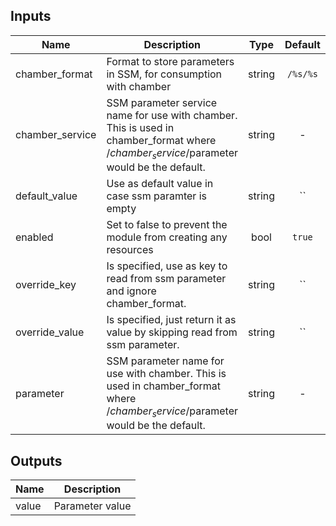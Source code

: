 ## Inputs

| Name | Description | Type | Default | Required |
|------|-------------|:----:|:-----:|:-----:|
| chamber_format | Format to store parameters in SSM, for consumption with chamber | string | `/%s/%s` | no |
| chamber_service | SSM parameter service name for use with chamber. This is used in chamber_format where /$chamber_service/$parameter would be the default. | string | - | yes |
| default_value | Use as default value in case ssm paramter is empty | string | `` | no |
| enabled | Set to false to prevent the module from creating any resources | bool | `true` | no |
| override_key | Is specified, use as key to read from ssm parameter and ignore chamber_format. | string | `` | no |
| override_value | Is specified, just return it as value by skipping read from ssm parameter. | string | `` | no |
| parameter | SSM parameter name for use with chamber. This is used in chamber_format where /$chamber_service/$parameter would be the default. | string | - | yes |

## Outputs

| Name | Description |
|------|-------------|
| value | Parameter value |

